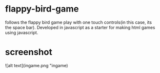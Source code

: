 # flappy-bird-game
follows the flappy bird game play with one touch controls(in this case, its the space bar). Developed in javascript as a starter for making html games using javascript. 

# screenshot
![alt text](ingame.png "ingame)
